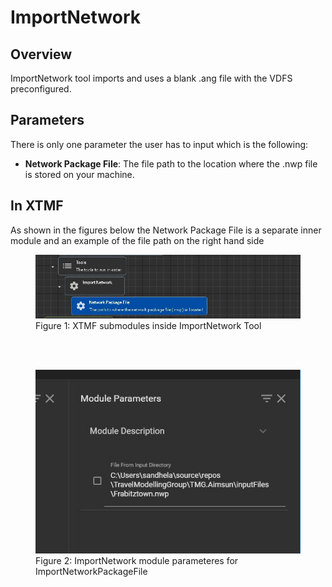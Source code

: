 
# ImportNetwork

## Overview 

ImportNetwork tool imports and uses a blank .ang file with the VDFS preconfigured.

## Parameters

There is only one parameter the user has to input which is the following:
* **Network Package File**: The file path to the location where the .nwp file is stored on your machine. 


## In XTMF

As shown in the figures below the Network Package File is a separate inner module and an example of the file path on the right hand side

<figure>
    <img src="images/ImportNetworksubmodules.jpg"
         alt="ImportNetwork SubModules">
    <figcaption>Figure 1: XTMF submodules inside ImportNetwork Tool</figcaption>
</figure>

<br>
</br>

<figure>
    <img src="images/ImportNetworkParameters.jpg"
         alt="ImportNetwork Module Input Parameters">
    <figcaption>Figure 2: ImportNetwork module parameteres for ImportNetworkPackageFile</figcaption>
</figure>